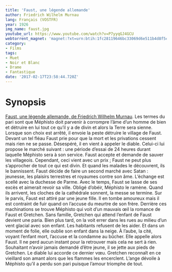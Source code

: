 ```yaml
---
title: 'Faust, une légende allemande'
author: Friedrich Wilhelm Murnau
lang: Français (VOSTFR)
year: 1926
img_name: faust.jpg
youtube_url: https://www.youtube.com/watch?v=P7yyqGJ4GCU
webtorrent_magnet: 'magnet:?xt=urn:btih:1fc28119646bc33069d6e511b4d8f5cb91cc0e4d&dn=bYDoIKVTHoun.mp4&tr=udp://explodie.org:6969&tr=udp://tracker.coppersurfer.tk:6969&tr=udp://tracker.empire-js.us:1337&tr=udp://tracker.leechers-paradise.org:6969&tr=udp://tracker.opentrackr.org:1337&tr=wss://tracker.btorrent.xyz&tr=wss://tracker.fastcast.nz&tr=wss://tracker.openwebtorrent.com&as=https://seed01.bitchute.com/8929/bYDoIKVTHoun.mp4&as=https://seed02.bitchute.com/8929/bYDoIKVTHoun.mp4&as=https://seed03.bitchute.com/8929/bYDoIKVTHoun.mp4&xs=https://www.bitchute.com/torrent/8929/bYDoIKVTHoun.webtorrent'
category:
- Films
tags:
- Muet
- Noir et Blanc
- Drame
- Fantastique
date: '2017-02-17T23:58:44.720Z'
---
```



# Synopsis
[Faust, une légende allemande, de Friedrich Wilhelm Murnau](https://www.amazon.fr/gp/product/B00IQA1HIK/ref=as_li_qf_sp_asin_il_tl?ie=UTF8&tag=ctimes-21&camp=1642&creative=6746&linkCode=as2&creativeASIN=B00IQA1HIK&linkId=e62b5e4f5e72b8dbfe07d1fa8075b53b). Les termes du pari sont que Méphisto doit parvenir à corrompre l’âme d’un homme de bien et détruire en lui tout ce qu’il y a de divin et alors la Terre sera sienne. Lorsque son choix est arrêté, il envoie la peste détruire le village de Faust. Devant un tel fléau Faust prie pour que la mort et les privations cessent mais rien ne se passe. Désespéré, il en vient à appeler le diable. Celui-ci lui propose le marché suivant : une période d’essai de 24 heures durant laquelle Méphisto sera à son service. Faust accepte et demande de sauver les villageois. Cependant, ceci vient avec un prix ; Faust ne peut plus s’approcher de tout ce qui est divin. Et quand les malades le découvrent, ils le bannissent. Faust décide de faire un second marché avec Satan : jeunesse, les plaisirs terrestres et royaumes contre son âme. L’échange est scellé avec la duchesse de Parme. Avec le temps, Faust se lasse de ses excès et aimerait revoir sa ville. Obligé d’obéir, Méphisto le ramène. Quand ils arrivent, les cloches de la cathédrale sonnent, la messe se termine. Sur le parvis, Faust est attiré par une jeune fille. Il en tombe amoureux mais il est contraint de fuir quand on l’accuse du meurtre de son frère. Derrière ces machinations se trouve Méphisto qui voit d’un mauvais œil la romance de Faust et Gretchen. Sans famille, Gretchen qui attend l’enfant de Faust devient une paria. Bien plus tard, on la voit errer dans les rues au milieu d’un vent glacial avec son enfant. Les habitants refusent de les aider. Et dans un moment de folie, elle oublie son enfant dans la neige. À l’aube, la cité, voyant l’enfant mort, l’accuse et la condamne au bûcher. Elle appelle alors Faust. Il ne perd aucun instant pour la retrouver mais cela ne sert à rien. Souhaitant n’avoir jamais demandé d’être jeune, il se jette aux pieds de Gretchen. Le diable lui accorde ce dernier vœu. Gretchen reconnaît en ce vieillard son amant alors que les flammes les encerclent. L’ange dévoile à Méphisto qu’il a perdu son pari puisque l’amour triomphe de tout.
